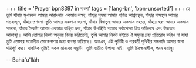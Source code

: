 +++
title = 'Prayer bpn8397 in বাংলা'
tags = ['lang-bn', 'bpn-unsorted']
+++
হে তুমি যাঁহার মুখমন্ডল আমার আরাধনার একমাত্র লক্ষ্য, যাঁহার সুষমা আমার পবিত্র আশ্রয়স্থল, যাঁহার বাসস্থান আমার গন্তব্যস্থল, যাঁহার প্রশংসা-স্তুতি আমার একমাত্র ভরসা, যাঁহার বিধাতৃত্ব আমার একমাত্র সহচর, যাঁহার স্বরণ আমার একমাত্র সান্তনা, যাঁহার নৈকট্য আমার একমাত্র বাঞ্ছিত দ্রব্য, যাঁহার উপস্থিতি আমার সর্বাপেক্ষা প্রিয় অভিলাষ এবং উচ্চতম আকাঙ্খা। আমি তোমার নিকট অনুনয় বিনয় করিতেছি, তুমি আমার নিকট হইতে ঐ সমুদয় দ্রব্য প্রতিরোধ করিও না যাহা তুমি তোমার মনোনীত সেবকগণের জন্য ব্যবস্থা করিয়াছ। অতএব, এই পৃথিবী ও পরবর্তী পৃথিবীর মঙ্গলাদি আমার জন্য পরিপূর্ণ কর।
	বাস্তবিক তুমিই সকল মানবের সম্রাট। তুমি ব্যতীত উপাস্য নাই। তুমি চিরক্ষমাশীল, পরম দয়ালু।

-- Bahá'u'lláh
